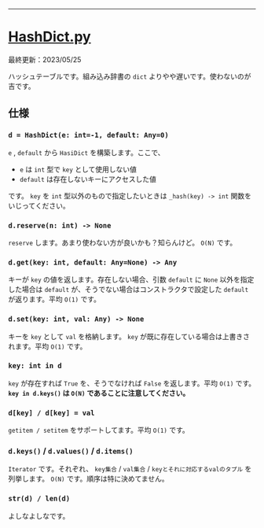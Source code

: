 ____

# [HashDict.py](https://github.com/titanium-22/Library_py/blob/main/DataStructures/Dict/HashDict.py)

最終更新：2023/05/25

ハッシュテーブルです。組み込み辞書の `dict` よりやや遅いです。使わないのが吉です。

## 仕様

### `d = HashDict(e: int=-1, default: Any=0)`
`e` , `default` から `HasiDict` を構築します。ここで、
- `e` は `int` 型で `key` として使用しない値
- `default` は存在しないキーにアクセスした値

です。 `key` を `int` 型以外のもので指定したいときは `_hash(key) -> int` 関数をいじってください。

### `d.reserve(n: int) -> None`
`reserve` します。あまり使わない方が良いかも？知らんけど。 `O(N)` です。

### `d.get(key: int, default: Any=None) -> Any`
キーが `key` の値を返します。存在しない場合、引数 `default` に `None` 以外を指定した場合は `default` が、そうでない場合はコンストラクタで設定した `default` が返ります。平均 `O(1)` です。

### `d.set(key: int, val: Any) -> None`
キーを `key` として `val` を格納します。 `key` が既に存在している場合は上書きされます。平均 `O(1)` です。

### `key: int in d`
`key` が存在すれば `True` を、そうでなければ `False` を返します。平均 `O(1)` です。  
**`key in d.keys()` は `O(N)` であることに注意してください。**

### `d[key] / d[key] = val`
`getitem / setitem` をサポートしてます。平均 `O(1)` です。

### `d.keys()` / `d.values()` / `d.items()`
`Iterator` です。それぞれ、 `key集合` / `val集合` / `keyとそれに対応するvalのタプル` を列挙します。 `O(N)` です。順序は特に決めてません。

### `str(d) / len(d)`
よしなよしなです。

